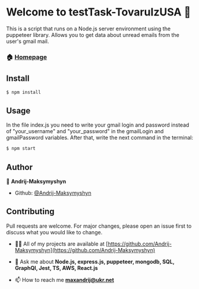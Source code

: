 # Welcome to testTask-TovaruIzUSA 👋

This is a script that runs on a Node.js server environment using the puppeteer library. Allows you to get data about unread emails from the user's gmail mail.

### 🏠 [Homepage](https://github.com/Andrij-Maksymyshyn/testTask-TovaruIzUSA)

## Install

```sh
$ npm install
```

## Usage

In the file index.js you need to write your gmail login and password instead of "your_username" and "your_password" in the gmailLogin and gmailPassword variables. After that, write the next command in the terminal:

```sh
$ npm start
```

## Author

👤 **Andrij-Maksymyshyn**

- Github: [@Andrij-Maksymyshyn](https://github.com/Andrij-Maksymyshyn)

## Contributing

Pull requests are welcome. For major changes, please open an issue first to
discuss what you would like to change.

- 👨‍💻 All of my projects are available at
  [https://github.com/Andrij-Maksymyshyn](https://github.com/Andrij-Maksymyshyn)

- 💬 Ask me about **Node.js, express.js, puppeteer, mongodb, SQL, GraphQl, Jest, TS, AWS, React.js**

- 📫 How to reach me **maxandrij@ukr.net**
